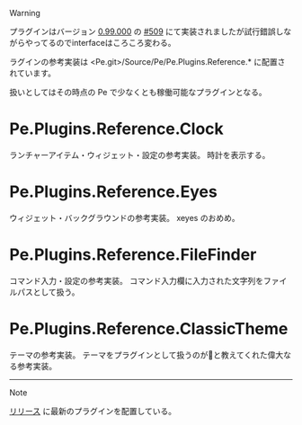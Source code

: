 > [!WARNING]
> プラグインはバージョン [0.99.000](https://github.com/sk-0520/Pe/milestone/16?closed=1) の [#509](https://github.com/sk-0520/Pe/issues/509) にて実装されましたが試行錯誤しながらやってるのでinterfaceはころころ変わる。

ラグインの参考実装は <MdPath>&lt;Pe.git&gt;/Source/Pe/Pe.Plugins.Reference.*</MdPath> に配置されています。

扱いとしてはその時点の Pe で少なくとも稼働可能なプラグインとなる。


# Pe.Plugins.Reference.Clock

ランチャーアイテム・ウィジェット・設定の参考実装。
時計を表示する。

# Pe.Plugins.Reference.Eyes

ウィジェット・バックグラウンドの参考実装。
xeyes のおめめ。

# Pe.Plugins.Reference.FileFinder

コマンド入力・設定の参考実装。
コマンド入力欄に入力された文字列をファイルパスとして扱う。

# Pe.Plugins.Reference.ClassicTheme

テーマの参考実装。
テーマをプラグインとして扱うのが💩と教えてくれた偉大なる参考実装。

---

> [!NOTE]
> [リリース](https://github.com/sk-0520/Pe/releases/latest) に最新のプラグインを配置している。
